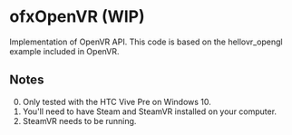 ofxOpenVR (WIP)
====================

Implementation of OpenVR API. This code is based on the hellovr_opengl example included in OpenVR.


## Notes

0. Only tested with the HTC Vive Pre on Windows 10.
1. You'll need to have Steam and SteamVR installed on your computer.
2. SteamVR needs to be running.